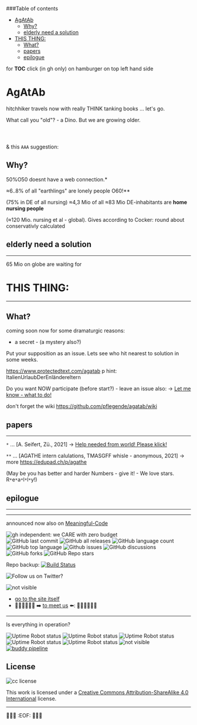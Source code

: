 ###Table of contents
- [AgAtAb](#agatab)
    - [Why?](#why)
    - [elderly need a solution](#elderly-need-a-solution)
- [THIS THING:](#this-thing)
    - [What?](#what)
    - [papers](#papers)
    - [epilogue](#epilogue)

for **TOC** click (in gh only) on hamburger on top left hand side

# AgAtAb
hitchhiker travels now with really THINK tanking books ... let's go.

What call you "old"? - a Dino. But we are growing older.

```



```

& this `AAA` suggestion:
## Why? 
50%O50 doesnt have a web connection.*

≈6..8% of all "earthlings" are lonely people O60!** 

(75% in DE of all nursing) ≈4,3 Mio of all ≈83 Mio DE-inhabitants are **home nursing people**

(≈120 Mio. nursing et al - global). Gives according to Cocker: round about conservativly calculated 

## elderly need a solution
---
65 Mio on globe are waiting for
# THIS THING:
---

## What?

coming soon
now for some dramaturgic reasons:
- a secret -
(a mystery also?)

Put your supposition as an issue. Lets see who hit nearest to solution in some weeks.

https://www.protectedtext.com/agatab p hint: ItalienUrlaubDerEnländereltern

Do you want NOW participate (before start?) - leave an issue also: -> [Let me know - what to do!](https://github.com/pflegende/agatab/issues/new/choose)

don't forget the wiki
https://github.com/pflegende/agatab/wiki


## papers
---
`*` ... [A. Seifert, Zü., 2021] -> [Help needed from world! Please klick!](https://github.com/pflegende/agatab/issues/1)

`**` ... [AGATHE intern calulations, TMASGFF whisle - anonymous, 2021] -> more https://edupad.ch/p/agathe

(May be you has better and harder Numbers - give it! - We love stars. R`*`e`*`a`*`l`*`l`*`y!)

## epilogue

---
---

announced now also on [Meaningful-Code](https://github.com/Meaningful-Code/meaningfulcode-frontend/issues/29#issue-1197872608)

![gh independent: we CARE with zero budget](https://img.shields.io/static/v1?label=weCARE&message=with_zero_budget&color=lightgrey)<br>
![GitHub last commit](https://img.shields.io/github/last-commit/pflegende/agatab?color=grey)
![GitHub all releases](https://img.shields.io/github/downloads/pflegende/agatab/total)
![GitHub language count](https://img.shields.io/github/languages/count/pflegende/agatab)
![GitHub top language](https://img.shields.io/github/languages/top/pflegende/agatab?color=yellow)
![Github issues](https://img.shields.io/github/issues/pflegende/agatab)
![GitHub discussions](https://img.shields.io/github/discussions/pflegende/agatab?color=yellow)
![GitHub forks](https://img.shields.io/github/forks/pflegende/agatab?style=social)
![GitHub Repo stars](https://img.shields.io/github/stars/pflegende/agatab?style=social)

Repo backup: [![Build Status](https://cloud.drone.io/api/badges/pflegende/agatab/status.svg)](https://cloud.drone.io/pflegende/agatab)


![Follow us on Twitter?](https://img.shields.io/twitter/follow/pflegedissens?label=Follow&amp;style=social)

![_not visible_](https://img.shields.io/website?down_color=red&down_message=sorry_down_call_us&label=Website%20Pflegende%20&up_color=green&up_message=up&url=https%3A%2F%2Fdemenzpflaster.joomla.com)  
* [go to the site itself](https://demenzpflaster.joomla.com)  
* 🧑‍🦽👨‍🦳👩‍🦳 ➡️ [to meet us](https://linktr.ee/pflegende) ⬅️: 🧑‍🦽👨‍🦳👩‍🦳 

---
Is everything in operation?

![Uptime Robot status](https://img.shields.io/uptimerobot/status/m790129794-6d88280073c87ef883c7bd36?label=DP_WP)
![Uptime Robot status](https://img.shields.io/uptimerobot/status/m790130194-21af5e9a1aa0d99994111d1e?label=scotch)
![Uptime Robot status](https://img.shields.io/uptimerobot/status/m790130241-dc96a8abd23bf4f3b4ea8d51?label=ether)
![Uptime Robot status](https://img.shields.io/uptimerobot/status/m790130295-6aafb2b5815657c62fb1af37?label=bmk)
![Uptime Robot status](https://img.shields.io/uptimerobot/status/m790130965-192d351d97c75b777fe68ebd?label=alparis)
![_not visible_](https://img.shields.io/website?down_color=red&down_message=sorry_down_call_us&label=Website%20Pflegende%20&up_color=green&up_message=up&url=https%3A%2F%2Fdemenzpflaster.joomla.com)  
[![buddy pipeline](https://app.buddy.works/pflegende/agatab/pipelines/pipeline/383208/badge.svg?token=24a284905f270aab3a05cfedb2309b8eed8fbb591327b0f9564f8395572e27f9 "buddy pipeline")](https://app.buddy.works/pflegende/agatab/pipelines/pipeline/383208)

## License

![cc license](http://i.creativecommons.org/l/by-sa/4.0/88x31.png)

This work is licensed under a [Creative Commons Attribution-ShareAlike 4.0 International](http://creativecommons.org/licenses/by-sa/4.0/) license.

---
🚧🚧🚧 :EOF: 🚧🚧🚧
